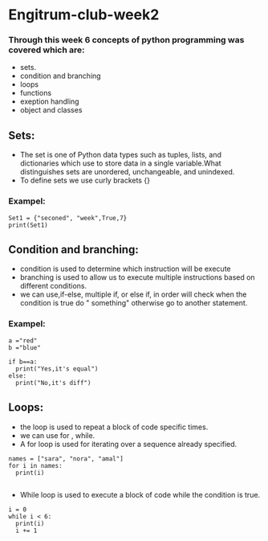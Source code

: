 # Engitrum-club-week2
### Through this week 6 concepts of python programming was covered which are:
* sets.
* condition and branching
* loops
* functions
* exeption handling 
* object and classes


## Sets:
* The set is one of Python data types such as tuples, lists, and dictionaries which use to store data in a single variable.What distinguishes sets are unordered, unchangeable, and unindexed.
* To define sets we use curly brackets {}
### Exampel:
```
Set1 = {"seconed", "week",True,7}
print(Set1)

```
## Condition and branching:
* condition is used to determine which instruction will be execute
* branching is used to allow us to execute multiple instructions based on different conditions.
* we can use,if-else, multiple if, or else if, in order will check when the condition is true do " something" otherwise go to another statement.
### Exampel:
```
a ="red"
b ="blue"

if b==a:
  print("Yes,it's equal")
else:
  print("No,it's diff")

```
## Loops:
* the loop is used to repeat a block of code specific times.
* we can use for , while.
* A for loop is used for iterating over a sequence already specified.
```
names = ["sara", "nora", "amal"]
for i in names:
  print(i) 
  
```
* While loop is used to execute a block of code while the condition is true.
```
i = 0
while i < 6:
  print(i)
  i += 1
  ```
